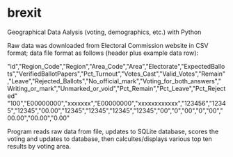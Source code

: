 # brexit
Geographical Data Aalysis (voting, demographics, etc.) with Python

Raw data was downloaded from Electoral Commission website in CSV format; data file format as follows (header plus example data row):

"id","Region\_Code","Region","Area\_Code","Area","Electorate","ExpectedBallots","VerifiedBallotPapers","Pct\_Turnout","Votes\_Cast","Valid\_Votes","Remain","Leave","Rejected\_Ballots","No\_official\_mark","Voting\_for\_both\_answers","Writing\_or\_mark","Unmarked\_or\_void","Pct\_Remain","Pct\_Leave","Pct_Rejected"
 "100","E00000000","xxxxxxx","E00000000","xxxxxxxxxxxx","123456","12345","12345","00.00","12345","12345","12345","12345","00","0","00","0","00","00.00","00.00","0.00"
 
 Program reads raw data from file, updates to SQLite database, scores the voting and updates to database, then calcultes/displays various top ten results by voting area.


